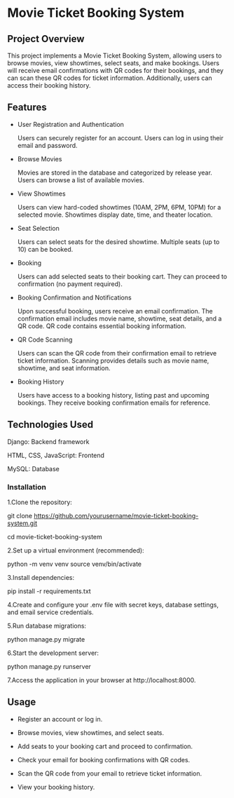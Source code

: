 # Movie Ticket Booking System
## Project Overview 
This project implements a Movie Ticket Booking System, allowing users to browse movies, view showtimes, select seats, and make bookings. Users will receive email confirmations with QR codes for their bookings, and they can scan these QR codes for ticket information. Additionally, users can access their booking history.

## Features

- User Registration and Authentication

  Users can securely register for an account. 
  Users can log in using their email and password.
- Browse Movies 

   Movies are stored in the database and categorized by release year. Users can browse a list of available movies.

- View Showtimes 
  
   Users can view hard-coded showtimes (10AM, 2PM, 6PM, 10PM) for a selected movie. Showtimes display date, time, and theater location.
- Seat Selection

     Users can select seats for the desired showtime. Multiple seats (up to 10) can be booked.

- Booking 

    Users can add selected seats to their booking cart. They can proceed to confirmation (no payment required).

- Booking Confirmation and Notifications 

    Upon successful booking, users receive an email confirmation. The confirmation email includes movie name, showtime, seat details, and a QR code. QR code contains essential booking information.
- QR Code Scanning

     Users can scan the QR code from their confirmation email to retrieve ticket information. Scanning provides details such as movie name, showtime, and seat information.
- Booking History 

    Users have access to a booking history, listing past and upcoming bookings. They receive booking confirmation emails for reference.

## Technologies Used 
Django: Backend framework 

HTML, CSS, JavaScript: Frontend 

MySQL: Database

### Installation 
1.Clone the repository: 

  git clone https://github.com/yourusername/movie-ticket-booking-system.git 

  cd movie-ticket-booking-system 

2.Set up a virtual environment (recommended): 

  python -m venv venv source venv/bin/activate

3.Install dependencies: 

  pip install -r requirements.txt 

4.Create and configure your .env file with secret keys, database settings, and email service credentials. 

5.Run database migrations:

   python manage.py migrate 
 
6.Start the development server:

   python manage.py runserver 
 
7.Access the application in your browser at http://localhost:8000.

## Usage 

- Register an account or log in. 

- Browse movies, view showtimes, and select seats. 

- Add seats to your booking cart and proceed to confirmation. 

- Check your email for booking confirmations with QR codes. 

- Scan the QR code from your email to retrieve ticket information. 

- View your booking history.
